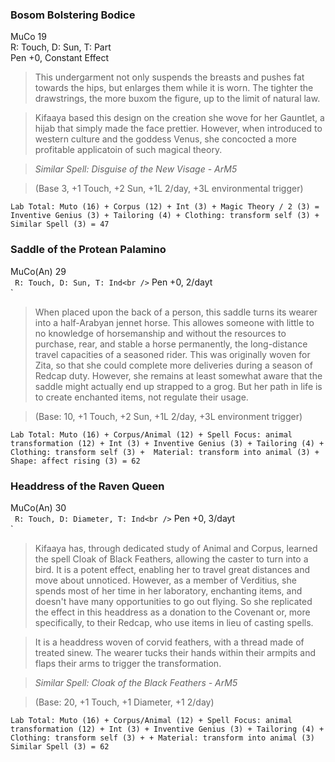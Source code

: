 ### Bosom Bolstering Bodice
MuCo 19<br />
R: Touch, D: Sun, T: Part<br />
Pen +0, Constant Effect<br />
>This undergarment not only suspends the breasts and pushes fat towards the hips, but enlarges them while it is worn. The tighter the drawstrings, the more buxom the figure, up to the limit of natural law.

>Kifaaya based this design on the creation she wove for her Gauntlet, a hijab that simply made the face prettier. However, when introduced to western culture and the goddess Venus, she concocted a more profitable applicatoin of such magical theory.

>*Similar Spell: Disguise of the New Visage - ArM5*
    
>(Base 3, +1 Touch, +2 Sun, +1L 2/day, +3L environmental trigger)

`Lab Total: Muto (16) + Corpus (12) + Int (3) + Magic Theory / 2 (3) = Inventive Genius (3) + Tailoring (4) + Clothing: transform self (3) + Similar Spell (3) = 47`<br />

### Saddle of the Protean Palamino
MuCo(An) 29<br />`
R: Touch, D: Sun, T: Ind<br />`
Pen +0, 2/dayt<br />`
>When placed upon the back of a person, this saddle turns its wearer into a half-Arabyan jennet horse. This allowes someone with little to no knowledge of horsemanship and without the resources to purchase, rear, and stable a horse permanently, the long-distance travel capacities of a seasoned rider. This was originally woven for Zita, so that she could complete more deliveries during a season of Redcap duty. However, she remains at least somewhat aware that the saddle might actually end up strapped to a grog. But her path in life is to create enchanted items, not regulate their usage.

>(Base: 10, +1 Touch, +2 Sun, +1L 2/day, +3L environment trigger)

`Lab Total: Muto (16) + Corpus/Animal (12) + Spell Focus: animal transformation (12) + Int (3) + Inventive Genius (3) + Tailoring (4) + Clothing: transform self (3) +  Material: transform into animal (3) + Shape: affect rising (3) = 62`

### Headdress of the Raven Queen
MuCo(An) 30<br />`
R: Touch, D: Diameter, T: Ind<br />`
Pen +0, 3/dayt<br />`
>Kifaaya has, through dedicated study of Animal and Corpus, learned the spell Cloak of Black Feathers, allowing the caster to turn into a bird. It is a potent effect, enabling her to travel great distances and move about unnoticed. However, as a member of Verditius, she spends most of her time in her laboratory, enchanting items, and doesn't have many opportunities to go out flying. So she replicated the effect in this headdress as a donation to the Covenant or, more specifically, to their Redcap, who use items in lieu of casting spells.

>It is a headdress woven of corvid feathers, with a thread made of treated sinew. The wearer tucks their hands within their armpits and flaps their arms to trigger the transformation.

>*Similar Spell: Cloak of the Black Feathers - ArM5*

>(Base: 20, +1 Touch, +1 Diameter, +1 2/day)

`Lab Total: Muto (16) + Corpus/Animal (12) + Spell Focus: animal transformation (12) + Int (3) + Inventive Genius (3) + Tailoring (4) + Clothing: transform self (3) + + Material: transform into animal (3) Similar Spell (3) = 62`
